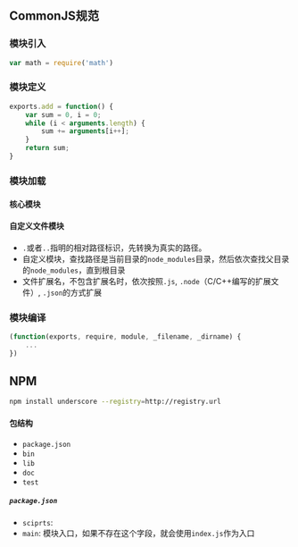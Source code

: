 

## CommonJS规范

### 模块引入

```js
var math = require('math')
```


### 模块定义

```js
exports.add = function() {
    var sum = 0, i = 0;
    while (i < arguments.length) {
        sum += arguments[i++];
    }
    return sum;
}
```

### 模块加载

#### 核心模块

#### 自定义文件模块
* `.`或者`..`指明的相对路径标识，先转换为真实的路径。
* 自定义模块，查找路径是当前目录的`node_modules`目录，然后依次查找父目录的`node_modules`，直到根目录
* 文件扩展名，不包含扩展名时，依次按照`.js`, `.node`（C/C++编写的扩展文件）, `.json`的方式扩展

### 模块编译
```js
(function(exports, require, module, _filename, _dirname) {
    ...
})
```



## NPM

```bash
npm install underscore --registry=http://registry.url
```

#### 包结构

* `package.json`
* `bin`
* `lib`
* `doc`
* `test`


##### `package.json`

* `sciprts`:
* `main`: 模块入口，如果不存在这个字段，就会使用`index.js`作为入口
